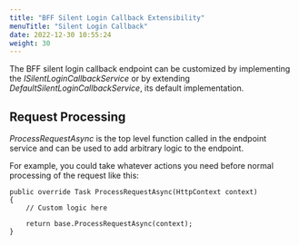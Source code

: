 ```yaml
---
title: "BFF Silent Login Callback Extensibility"
menuTitle: "Silent Login Callback"
date: 2022-12-30 10:55:24
weight: 30
---
```


The BFF silent login callback endpoint can be customized by implementing the *ISilentLoginCallbackService* or by extending *DefaultSilentLoginCallbackService*, its default implementation.

## Request Processing
*ProcessRequestAsync* is the top level function called in the endpoint service and can be used to add arbitrary logic to the endpoint.

For example, you could take whatever actions you need before normal processing of the request like this:

```
public override Task ProcessRequestAsync(HttpContext context)
{
    // Custom logic here

    return base.ProcessRequestAsync(context);
}
```
